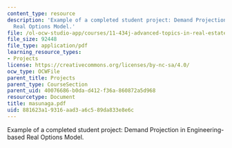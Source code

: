 ```yaml
---
content_type: resource
description: 'Example of a completed student project: Demand Projection in Engineering-based
  Real Options Model.'
file: /ol-ocw-studio-app/courses/11-434j-advanced-topics-in-real-estate-finance-spring-2007/881623a19316aad3a6c589da833e8e6c_masunaga.pdf
file_size: 92448
file_type: application/pdf
learning_resource_types:
- Projects
license: https://creativecommons.org/licenses/by-nc-sa/4.0/
ocw_type: OCWFile
parent_title: Projects
parent_type: CourseSection
parent_uid: 40076686-b0da-d412-f36a-860872a5d968
resourcetype: Document
title: masunaga.pdf
uid: 881623a1-9316-aad3-a6c5-89da833e8e6c
---
```

Example of a completed student project: Demand Projection in Engineering-based Real Options Model.